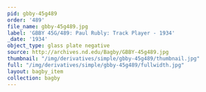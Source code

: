 ```yaml
---
pid: gbby-45g489
order: '489'
file_name: gbby-45g489.jpg
label: 'GBBY 45G/489: Paul Rubly: Track Player - 1934'
_date: '1934'
object_type: glass plate negative
source: http://archives.nd.edu/Bagby/GBBY-45g489.jpg
thumbnail: "/img/derivatives/simple/gbby-45g489/thumbnail.jpg"
full: "/img/derivatives/simple/gbby-45g489/fullwidth.jpg"
layout: bagby_item
collection: bagby
---
```

